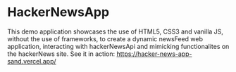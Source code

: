 # HackerNewsApp
This demo application showcases the use of HTML5, CSS3 and vanilla JS, without the use of frameworks, to create a dynamic newsFeed web application, interacting with hackerNewsApi and mimicking functionalites on the hackerNews site.
See it in action: https://hacker-news-app-sand.vercel.app/
